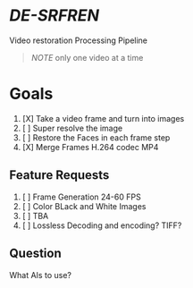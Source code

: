 # _DE-SRFREN_
Video restoration Processing Pipeline

> *NOTE* only one video at a time

# Goals
1. [X] Take a video frame and turn into images
2. [ ] Super resolve the image
3. [ ] Restore the Faces in each frame step
4. [X] Merge Frames H.264 codec MP4

Feature Requests
-------------
1. [ ] Frame Generation 24-60 FPS
2. [ ] Color BLack and White Images
3. [ ] TBA 
4. [ ] Lossless Decoding and encoding? TIFF?

Question
---------
What AIs to use?

